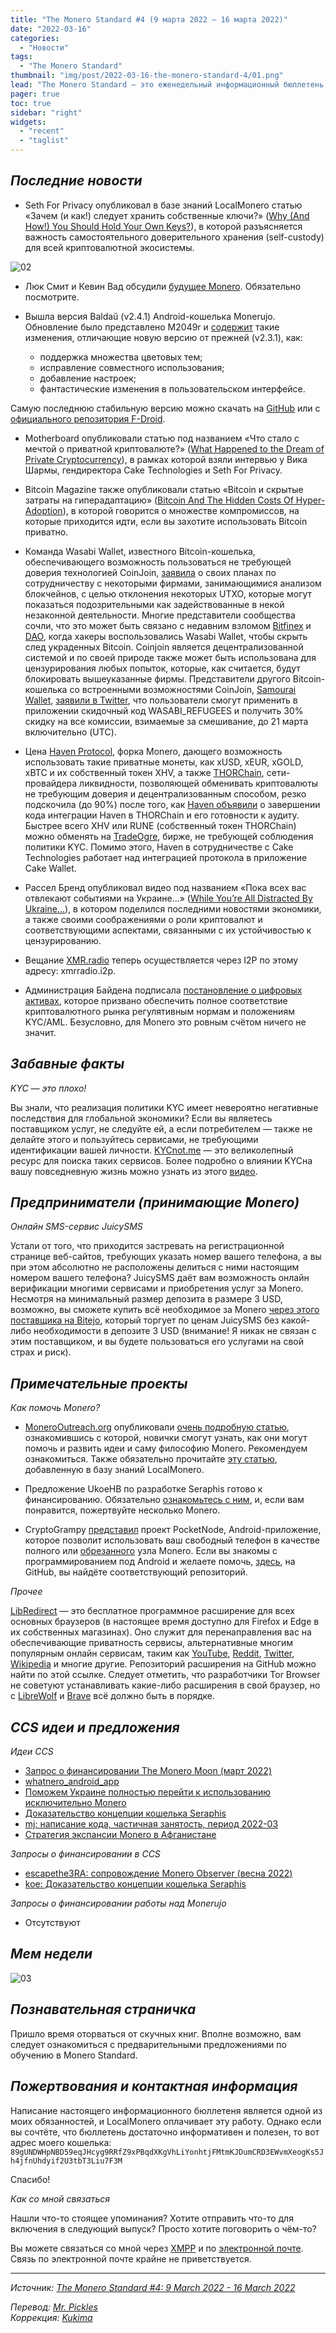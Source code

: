 ```yaml
---
title: "The Monero Standard #4 (9 марта 2022 — 16 марта 2022)"
date: "2022-03-16"
categories:
  - "Новости"
tags:
  - "The Monero Standard"
thumbnail: "img/post/2022-03-16-the-monero-standard-4/01.png"  
lead: "The Monero Standard — это еженедельный информационный бюллетень от p2p торговой платформы LocalMonero обо всём, что касается Monero."
pager: true
toc: true
sidebar: "right"
widgets:
  - "recent"
  - "taglist"
---
```


## _Последние новости_

* Seth For Privacy опубликовал в базе знаний LocalMonero статью «Зачем (и как!) следует хранить собственные ключи?» ([Why (And How!) You Should Hold Your Own Keys?](https://localmonero.co/knowledge/hold-your-keys)), в которой разъясняется важность самостоятельного доверительного хранения (self-custody) для всей криптовалютной экосистемы.

![02](/img/post/2022-03-16-the-monero-standard-4/02.png)

* Люк Смит и Кевин Вад обсудили [будущее Monero](https://yewtu.be/watch?v=31eI9UD83PY). Обязательно посмотрите.

* Вышла версия Baldaŭ (v2.4.1) Android-кошелька Monerujo. Обновление было представлено M2049r и [содержит](https://libredd.it/td8kk9) такие изменения, отличающие новую версию от прежней (v2.3.1), как:
  - поддержка множества цветовых тем;
  - исправление совместного использования;
  - добавление настроек;
  - фантастические изменения в пользовательском интерфейсе.

Самую последнюю стабильную версию можно скачать на [GitHub](https://github.com/m2049r/xmrwallet/releases/tag/v2.4.1) или с [официального репозитория F-Droid](https://f-droid.monerujo.io/fdroid/repo/).

* Motherboard опубликовали статью под названием «Что стало с мечтой о приватной криптовалюте?» ([What Happened to the Dream of Private Cryptocurrency](https://www.vice.com/en/article/v7dqk8/what-happened-to-the-dream-of-private-cryptocurrency)), в рамках которой взяли интервью у Вика Шармы, гендиректора Cake Technologies и Seth For Privacy.

* Bitcoin Magazine также опубликовали статью «Bitcoin и скрытые затраты на гиперадаптацию» ([Bitcoin And The Hidden Costs Of Hyper-Adoption](https://bitcoinmagazine.com/culture/the-hidden-costs-of-bitcoin-adoption)), в которой говорится о множестве компромиссов, на которые приходится идти, если вы захотите использовать Bitcoin приватно.

* Команда Wasabi Wallet, известного Bitcoin-кошелька, обеспечивающего возможность пользоваться не требующей доверия технологией CoinJoin, [заявила](https://web.archive.org/web/20220315171351/https://t.me/WasabiWallet/63992) о своих планах по сотрудничеству с некоторыми фирмами, занимающимися анализом блокчейнов, с целью отклонения некоторых UTXO, которые могут показаться подозрительными как задействованные в некой незаконной деятельности. Многие представители сообщества сочли, что это может быть связано с недавним взломом [Bitfinex](https://en.wikipedia.org/wiki/2016_Bitfinex_hack) и [DAO](https://www.forbes.com/sites/laurashin/2022/02/22/exclusive-austrian-programmer-and-ex-crypto-ceo-likely-stole-11-billion-of-ether/), когда хакеры воспользовались Wasabi Wallet, чтобы скрыть след украденных Bitcoin. Coinjoin является децентрализованной системой и по своей природе также может быть использована для цензурирования любых попыток, которые, как считается, будут блокировать вышеуказанные фирмы. Представители другого Bitcoin-кошелька со встроенными возможностями CoinJoin, [Samourai Wallet](http://samouraiwallet.com/), [заявили в Twitter](https://nitter.net/SamouraiWallet/status/1503794993080815617#m), что пользователи смогут применить в приложении скидочный код WASABI_REFUGEES и  получить 30% скидку на все комиссии, взимаемые за смешивание, до 21 марта включительно (UTC).

* Цена [Haven Protocol](https://havenprotocol.org/), форка Monero, дающего возможность использовать такие приватные монеты, как xUSD, xEUR, xGOLD, xBTC и их собственный токен XHV, а также [THORChain](https://thorchain.org/), сети-провайдера ликвидности, позволяющей обменивать криптовалюты не требующим доверия и децентрализованным способом, резко подскочила (до 90%) после того, как [Haven объявили](https://nitter.net/HavenXHV/status/1501575456079990784#m) о завершении кода интеграции Haven в THORChain и его готовности к аудиту. Быстрее всего XHV или RUNE (собственный токен THORChain) можно обменять на [TradeOgre](https://kycnot.me/exchange/tradeogre), бирже, не требующей соблюдения политики KYC. Помимо этого, Haven в сотрудничестве с Cake Technologies работает над интеграцией протокола в приложение Cake Wallet.

* Рассел Бренд опубликовал видео под названием «Пока всех вас отвлекают событиями на Украине...» ([While You’re All Distracted By Ukraine...](https://yewtu.be/watch?v=V4VXWdWMLvA)), в котором поделился последними  новостями экономики, а также своими соображениями о роли криптовалют и соответствующими аспектами, связанными с их устойчивостью к цензурированию.

* Вещание [XMR.radio](https://xmr.radio/) теперь осуществляется через I2P по этому адресу: xmrradio.i2p.

* Администрация Байдена подписала [постановление о цифровых активах](https://decrypt.co/94722/biden-executive-order-digital-assets-splits-crypto-industry-bitcoin-idealists), которое призвано обеспечить полное соответствие криптовалютного рынка регулятивным нормам и положениям KYC/AML. Безусловно, для Monero это ровным счётом ничего не значит.

## _Забавные факты_

*KYC — это плохо!*

Вы знали, что реализация политики KYC имеет невероятно негативные последствия для глобальной экономики? Если вы являетесь поставщиком услуг, не следуйте ей, а если потребителем — также не делайте этого и пользуйтесь сервисами, не требующими идентификации вашей личности. [KYCnot.me](https://kycnot.me/) — это великолепный ресурс для поиска таких сервисов. Более подробно о влиянии KYCна вашу повседневную жизнь можно узнать из этого [видео](https://libredd.it/rwltpg).

## _Предприниматели (принимающие Monero)_

*Онлайн SMS-сервис JuicySMS*

Устали от того, что приходится застревать на регистрационной странице веб-сайтов, требующих указать номер вашего телефона, а вы при этом абсолютно не расположены делиться с ними настоящим номером вашего телефона? JuicySMS даёт вам возможность онлайн верификации многими сервисами и приобретения услуг за Monero. Несмотря на минимальный размер депозита в размере 3 USD, возможно, вы сможете купить всё необходимое за Monero [через этого поставщика на Bitejo](https://bitejo.com/listing/ZJBe/), который торгует по ценам JuicySMS без какой-либо необходимости в депозите 3 USD (внимание! Я никак не связан с этим поставщиком, и вы будете пользоваться его услугами на свой страх и риск).

## _Примечательные проекты_

*Как помочь Monero?*

* [MoneroOutreach.org](https://monerooutreach.org/) опубликовали [очень подробную статью](https://www.monerooutreach.org/stories/getting-started-helping-monero.php), ознакомившись с которой, новички смогут узнать, как они могут помочь и развить идеи и саму философию Monero. Рекомендуем ознакомиться. Также обязательно прочитайте [эту статью](https://localmonero.co/nojs/knowledge/contributing-to-monero), добавленную в базу знаний LocalMonero.

* Предложение UkoeHB по разработке Seraphis готово к финансированию. Обязательно [ознакомьтесь с ним](https://ccs.getmonero.org/proposals/seraphis-wallet-poc.html), и, если вам понравится, пожертвуйте несколько Monero.

* CryptoGrampy [представил](https://libredd.it/tcike5) проект PocketNode, Android-приложение, которое позволит использовать ваш свободный телефон в качестве полного или [обрезанного](https://getmonero.org/resources/moneropedia/pruning.html) узла Monero. Если вы знакомы с программированием под Android и желаете помочь, [здесь](https://github.com/CryptoGrampy/xmr-pocket-node), на GitHub, вы найдёте соответствующий репозиторий.

*Прочее*

[LibRedirect](https://libredirect.github.io/) — это бесплатное программное расширение для всех основных браузеров (в настоящее время доступно для Firefox и Edge в их собственных магазинах). Оно служит для перенаправления вас на обеспечивающие приватность сервисы, альтернативные многим популярным онлайн сервисам, таким как [YouTube](https://yewtu.be/), [Reddit](https://libredd.it/), [Twitter](https://nitter.net/), [Wikipedia](https://wikiless.org/) и многие другие. Репозиторий расширения на GitHub можно найти по этой ссылке. Следует отметить, что разработчики Tor Browser не советуют устанавливать какие-либо расширения в свой браузер, но с [LibreWolf](https://librewolf.net/) и [Brave](https://brave.com/) всё должно быть в порядке.

## _CCS идеи и предложения_

*Идеи CCS*

- [Запрос о финансировании The Monero Moon (март 2022)](https://repo.getmonero.org/monero-project/ccs-proposals/-/merge_requests/294)
- [whatnero_android_app](https://repo.getmonero.org/monero-project/ccs-proposals/-/merge_requests/293)
- [Поможем Украине полностью перейти к использованию исключительно Monero](https://repo.getmonero.org/monero-project/ccs-proposals/-/merge_requests/292)
- [Доказательство концепции кошелька Seraphis](https://repo.getmonero.org/monero-project/ccs-proposals/-/merge_requests/290)
- [mj: написание кода, частичная занятость, период 2022-03](https://repo.getmonero.org/monero-project/ccs-proposals/-/merge_requests/283)
- [Стратегия экспансии Monero в Афганистане](https://repo.getmonero.org/monero-project/ccs-proposals/-/merge_requests/282)

*Запросы о финансировании в CCS*

- [escapethe3RA: сопровождение Monero Observer (весна 2022)](https://repo.getmonero.org/monero-project/ccs-proposals/-/merge_requests/291)
- [koe: Доказательство концепции кошелька Seraphis](https://ccs.getmonero.org/proposals/seraphis-wallet-poc.html)

*Запросы о финансировании работы над Monerujo*

* Отсутствуют

## *Мем недели*

![03](/img/post/2022-03-16-the-monero-standard-4/03.png)

## _Познавательная страничка_

Пришло время оторваться от скучных книг. Вполне возможно, вам следует ознакомиться с предварительными предложениями по обучению в Monero Standard.

## _Пожертвования и контактная информация_

Написание настоящего информационного бюллетеня является одной из моих обязанностей, и LocalMonero оплачивает эту работу. Однако если вы сочтёте, что бюллетень достаточно информативен и полезен, то вот адрес моего кошелька:
`89gUNDWHpNBD59eqJHcyg9RRfZ9xPBqdXKgVhLiYonhtjFMtmKJDumCRD3EWvmXeogKs5Jh4jfnUhdyif2U3tbT3Liu7F3M`

Спасибо!

*Как со мной связаться*

Нашли что-то стоящее упоминания? Хотите отправить что-то для включения в следующий выпуск? Просто хотите поговорить о чём-то?

Вы можете связаться со мной через [XMPP](xmpp:hatchbacks@disroot.org) и по [электронной почте](hatchbacks@disroot.org). Связь по электронной почте крайне не приветствуется.

---

_Источник: [The Monero Standard #4: 9 March 2022 - 16 March 2022](https://localmonero.co/the-monero-standard/weekly/4)_

_Перевод: [Mr. Pickles](https://t.me/v1docq47)_  
_Коррекция: [Kukima](https://t.me/Kukima)_
